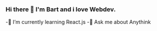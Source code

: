 ### Hi there 👋 I'm Bart and i love Webdev.
-🌱 I’m currently learning React.js
-💬 Ask me about Anythink
 
 



<!--
**bartlomiejra/bartlomiejra** is a ✨ _special_ ✨ repository because its `README.md` (this file) appears on your GitHub profile.

Here are some ideas to get you started:

- 🔭 I’m currently working on ...
- 👯 I’m looking to collaborate on ...
- 🤔 I’m looking for help with ...
- 📫 How to reach me: ...
- 😄 Pronouns: ...
- ⚡ Fun fact: ...
-->
